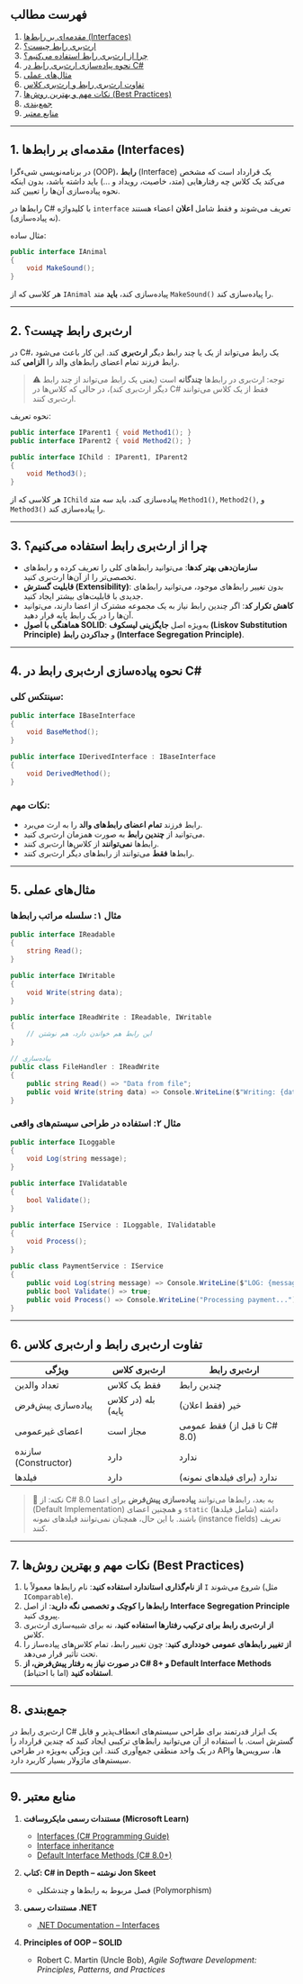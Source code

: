 ﻿
## فهرست مطالب

1. [مقدمه‌ای بر رابط‌ها (Interfaces)](#1-مقدمه‌ای-بر-رابط‌ها-interfaces)
2. [ارث‌بری رابط چیست؟](#2-ارث‌بری-رابط-چیست)
3. [چرا از ارث‌بری رابط استفاده می‌کنیم؟](#3-چرا-از-ارث‌بری-رابط-استفاده-می‌کنیم)
4. [نحوه پیاده‌سازی ارث‌بری رابط در C#](#4-نحوه-پیاده‌سازی-ارث‌بری-رابط-در-c)
5. [مثال‌های عملی](#5-مثال‌های-عملی)
6. [تفاوت ارث‌بری رابط و ارث‌بری کلاس](#6-تفاوت-ارث‌بری-رابط-و-ارث‌بری-کلاس)
7. [نکات مهم و بهترین روش‌ها (Best Practices)](#7-نکات-مهم-و-بهترین-روش‌ها-best-practices)
8. [جمع‌بندی](#8-جمع‌بندی)
9. [منابع معتبر](#9-منابع-معتبر)

---

## 1. مقدمه‌ای بر رابط‌ها (Interfaces)

در برنامه‌نویسی شیءگرا (OOP)، **رابط** (Interface) یک قرارداد است که مشخص می‌کند یک کلاس چه رفتارهایی (متد، خاصیت، رویداد و ...) باید داشته باشد، بدون اینکه نحوه پیاده‌سازی آن‌ها را تعیین کند.

رابط‌ها در C# با کلیدواژه `interface` تعریف می‌شوند و فقط شامل **اعلان** اعضاء هستند (نه پیاده‌سازی).

مثال ساده:

```csharp
public interface IAnimal
{
    void MakeSound();
}
```

هر کلاسی که از `IAnimal` پیاده‌سازی کند، **باید** متد `MakeSound()` را پیاده‌سازی کند.

---

## 2. ارث‌بری رابط چیست؟

در C#، یک رابط می‌تواند از یک یا چند رابط دیگر **ارث‌بری** کند. این کار باعث می‌شود رابط فرزند تمام اعضای رابط‌های والد را **الزامی** کند.

> ⚠️ توجه: ارث‌بری در رابط‌ها **چندگانه** است (یعنی یک رابط می‌تواند از چند رابط دیگر ارث‌بری کند)، در حالی که کلاس‌ها در C# فقط از یک کلاس می‌توانند ارث‌بری کنند.

نحوه تعریف:

```csharp
public interface IParent1 { void Method1(); }
public interface IParent2 { void Method2(); }

public interface IChild : IParent1, IParent2
{
    void Method3();
}
```

هر کلاسی که از `IChild` پیاده‌سازی کند، باید سه متد `Method1()`, `Method2()`, و `Method3()` را پیاده‌سازی کند.

---

## 3. چرا از ارث‌بری رابط استفاده می‌کنیم؟

- **سازمان‌دهی بهتر کدها**: می‌توانید رابط‌های کلی را تعریف کرده و رابط‌های تخصصی‌تر را از آن‌ها ارث‌بری کنید.
- **قابلیت گسترش (Extensibility)**: بدون تغییر رابط‌های موجود، می‌توانید رابط‌های جدیدی با قابلیت‌های بیشتر ایجاد کنید.
- **کاهش تکرار کد**: اگر چندین رابط نیاز به یک مجموعه مشترک از اعضا دارند، می‌توانید آن‌ها را در یک رابط پایه قرار دهید.
- **هماهنگی با اصول SOLID**: به‌ویژه اصل **جایگزینی لیسکوف (Liskov Substitution Principle)** و **جداکردن رابط (Interface Segregation Principle)**.

---

## 4. نحوه پیاده‌سازی ارث‌بری رابط در C#

### سینتکس کلی:

```csharp
public interface IBaseInterface
{
    void BaseMethod();
}

public interface IDerivedInterface : IBaseInterface
{
    void DerivedMethod();
}
```

### نکات مهم:
- رابط فرزند **تمام اعضای رابط‌های والد** را به ارث می‌برد.
- می‌توانید از **چندین رابط** به صورت همزمان ارث‌بری کنید.
- رابط‌ها **نمی‌توانند** از کلاس‌ها ارث‌بری کنند.
- رابط‌ها **فقط** می‌توانند از رابط‌های دیگر ارث‌بری کنند.

---

## 5. مثال‌های عملی

### مثال ۱: سلسله مراتب رابط‌ها

```csharp
public interface IReadable
{
    string Read();
}

public interface IWritable
{
    void Write(string data);
}

public interface IReadWrite : IReadable, IWritable
{
    // این رابط هم خواندن دارد، هم نوشتن
}

// پیاده‌سازی
public class FileHandler : IReadWrite
{
    public string Read() => "Data from file";
    public void Write(string data) => Console.WriteLine($"Writing: {data}");
}
```

### مثال ۲: استفاده در طراحی سیستم‌های واقعی

```csharp
public interface ILoggable
{
    void Log(string message);
}

public interface IValidatable
{
    bool Validate();
}

public interface IService : ILoggable, IValidatable
{
    void Process();
}

public class PaymentService : IService
{
    public void Log(string message) => Console.WriteLine($"LOG: {message}");
    public bool Validate() => true;
    public void Process() => Console.WriteLine("Processing payment...");
}
```

---

## 6. تفاوت ارث‌بری رابط و ارث‌بری کلاس

| ویژگی | ارث‌بری کلاس | ارث‌بری رابط |
|--------|----------------|----------------|
| تعداد والدین | فقط یک کلاس | چندین رابط |
| پیاده‌سازی پیش‌فرض | بله (در کلاس پایه) | خیر (فقط اعلان) |
| اعضای غیرعمومی | مجاز است | فقط عمومی (تا قبل از C# 8.0) |
| سازنده (Constructor) | دارد | ندارد |
| فیلدها | دارد | ندارد (برای فیلدهای نمونه) |

> 📌 نکته: از C# 8.0 به بعد، رابط‌ها می‌توانند **پیاده‌سازی پیش‌فرض** برای اعضا (Default Implementation) و همچنین اعضای `static` (شامل فیلدها) داشته باشند. با این حال، همچنان نمی‌توانند فیلدهای نمونه (instance fields) تعریف کنند.

---

## 7. نکات مهم و بهترین روش‌ها (Best Practices)

1. **از نام‌گذاری استاندارد استفاده کنید**: نام رابط‌ها معمولاً با `I` شروع می‌شوند (مثل `IComparable`).
2. **رابط‌ها را کوچک و تخصصی نگه دارید**: از اصل **Interface Segregation Principle** پیروی کنید.
3. **از ارث‌بری رابط برای ترکیب رفتارها استفاده کنید**، نه برای شبیه‌سازی ارث‌بری کلاس.
4. **از تغییر رابط‌های عمومی خودداری کنید**: چون تغییر رابط، تمام کلاس‌های پیاده‌ساز را تحت تأثیر قرار می‌دهد.
5. **در صورت نیاز به رفتار پیش‌فرض، از C# 8+ و Default Interface Methods استفاده کنید** (اما با احتیاط).

---

## 8. جمع‌بندی

ارث‌بری رابط در C# یک ابزار قدرتمند برای طراحی سیستم‌های انعطاف‌پذیر و قابل گسترش است. با استفاده از آن می‌توانید رابط‌های ترکیبی ایجاد کنید که چندین قرارداد را در یک واحد منطقی جمع‌آوری کنند. این ویژگی به‌ویژه در طراحی APIها، سرویس‌ها و سیستم‌های ماژولار بسیار کاربرد دارد.

---

## 9. منابع معتبر

1. **مستندات رسمی مایکروسافت (Microsoft Learn)**  
   - [Interfaces (C# Programming Guide)](https://learn.microsoft.com/en-us/dotnet/csharp/programming-guide/interfaces/)  
   - [Interface inheritance](https://learn.microsoft.com/en-us/dotnet/csharp/programming-guide/interfaces/explicit-interface-implementation#interface-inheritance)  
   - [Default Interface Methods (C# 8.0+)](https://learn.microsoft.com/en-us/dotnet/csharp/whats-new/tutorials/default-interface-methods)

2. **کتاب: C# in Depth – نوشته Jon Skeet**  
   - فصل مربوط به رابط‌ها و چندشکلی (Polymorphism)

3. **مستندات رسمی .NET**  
   - [.NET Documentation – Interfaces](https://learn.microsoft.com/en-us/dotnet/standard/design-guidelines/interfaces)

4. **Principles of OOP – SOLID**  
   - Robert C. Martin (Uncle Bob), *Agile Software Development: Principles, Patterns, and Practices*

